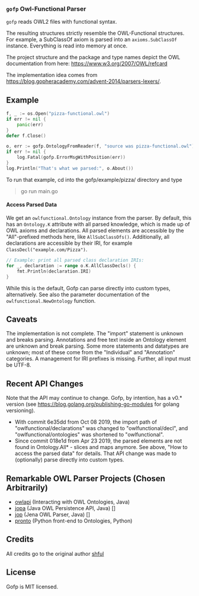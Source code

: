 ### `gofp` Owl-Functional Parser

`gofp` reads OWL2 files with functional syntax.

The resulting structures strictly resemble the OWL-Functional structures. For example, a SubClassOf axiom
is parsed into an `axioms.SubClassOf` instance. Everything is read into memory at once.

The project structure and the package and type names depict the OWL documentation from here: https://www.w3.org/2007/OWL/refcard

The implementation idea comes from https://blog.gopheracademy.com/advent-2014/parsers-lexers/.

## Example

```go
f, _ := os.Open("pizza-functional.owl")
if err != nil {
	panic(err)
}
defer f.Close()

o, err := gofp.OntologyFromReader(f, "source was pizza-functional.owl")
if err != nil {
	log.Fatal(gofp.ErrorMsgWithPosition(err))
}
log.Println("That's what we parsed:", o.About())
```

To run that example, cd into the gofp/example/pizza/ directory and type

> go run main.go

#### Access Parsed Data

We get an `owlfunctional.Ontology` instance from the parser. By default, this has an `Ontology.K` attribute with all parsed knowledge, which is made up of OWL axioms and declarations.
All parsed elements are accessible by the "All"-prefixed methods here, like `AllSubClassOfs()`. Additionally, all declarations are accessible by their IRI, for example `ClassDecl("example.com/Pizza")`.

```go
// Example: print all parsed class declaration IRIs:
for _, declaration := range o.K.AllClassDecls() {
	fmt.Println(declaration.IRI)
}
```

While this is the default, Gofp can parse directly into custom types, alternatively. See also the parameter documentation of the `owlfunctional.NewOntology` function.

## Caveats

The implementation is not complete. The "import" statement is unknown and breaks parsing.
Annotations and free text inside an Ontology element are unknown and break parsing.
Some more statements and datatypes are unknown; most of these come from the "Individual" and "Annotation" categories. A management for IRI prefixes is missing.
Further, all input must be UTF-8.

## Recent API Changes

Note that the API may continue to change. Gofp, by intention, has a v0.\* version (see https://blog.golang.org/publishing-go-modules for golang versioning).

- With commit 6e35dd from Oct 08 2019, the import path of "owlfunctional/declarations" was changed to "owlfunctional/decl", and "owlfunctional/ontologies" was shortened to "owlfunctional".
- Since commit 018e1d from Apr 23 2019, the parsed elements are not found in Ontology.All\* - slices and maps anymore. See above, "How to access the parsed data" for details. That API change was made to (optionally) parse directly into custom types.

## Remarkable OWL Parser Projects (Chosen Arbitrarily)

- [owlapi](https://github.com/owlcs/owlapi) (Interacting with OWL Ontologies, Java)
- [jopa](https://github.com/kbss-cvut/jopa) (Java OWL Persistence API, Java) []
- [jop](https://github.com/daveti/jop) (Jena OWL Parser, Java) []
- [pronto](https://github.com/althonos/pronto) (Python front-end to Ontologies, Python)

## Credits

All credits go to the original author [shful](https://github.com/shful)

## License

Gofp is MIT licensed.
